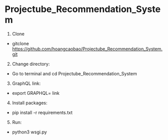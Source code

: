 # Projectube_Recommendation_System
1. Clone
- gitclone https://github.com/hoangcaobao/Projectube_Recommendation_System.git

2. Change directory:
- Go to terminal and cd Projectube_Recommendation_System

3. GraphQL link:
- export GRAPHQL= link 

4. Install packages:
- pip install -r requirements.txt

5. Run:
- python3 wsgi.py
